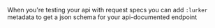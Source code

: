 When you're testing your api with request specs
you can add `:lurker` metadata
to get a json schema for your api-documented endpoint


